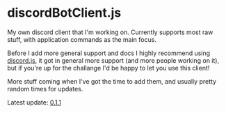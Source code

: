 # discordBotClient.js
My own discord client that I'm working on. Currently supports most raw stuff, with application commands as the main focus.

Before I add more general support and docs I highly recommend using [discord.js](https://github.com/discordjs/discord.js/), it got in general more support (and more people working on it), but if you're up for the challange I'd be happy to let you use this client!

More stuff coming when I've got the time to add them, and usually pretty random times for updates.

Latest update: [0.1.1](https://github.com/jamme05/discordBotClient.js/tree/main/updates)